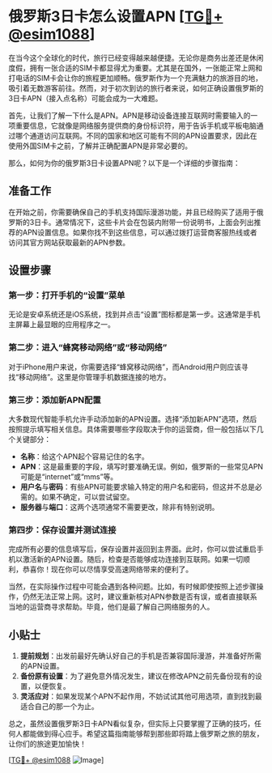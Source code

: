 # 俄罗斯3日卡怎么设置APN [[TG💪+ @esim1088](https://t.me/s/esim1088)]

在当今这个全球化的时代，旅行已经变得越来越便捷。无论你是商务出差还是休闲度假，拥有一张合适的SIM卡都显得尤为重要。尤其是在国外，一张能正常上网和打电话的SIM卡会让你的旅程更加顺畅。俄罗斯作为一个充满魅力的旅游目的地，吸引着无数游客前往。然而，对于初次到访的旅行者来说，如何正确设置俄罗斯的3日卡APN（接入点名称）可能会成为一大难题。

首先，让我们了解一下什么是APN。APN是移动设备连接互联网时需要输入的一项重要信息，它就像是网络服务提供商的身份标识符，用于告诉手机或平板电脑通过哪个通道访问互联网。不同的国家和地区可能有不同的APN设置要求，因此在使用外国SIM卡之前，了解并正确配置APN是非常必要的。

那么，如何为你的俄罗斯3日卡设置APN呢？以下是一个详细的步骤指南：

## 准备工作

在开始之前，你需要确保自己的手机支持国际漫游功能，并且已经购买了适用于俄罗斯的3日卡。通常情况下，这些卡片会在包装内附带一份说明书，上面会列出推荐的APN设置信息。如果你找不到这些信息，可以通过拨打运营商客服热线或者访问其官方网站获取最新的APN参数。

## 设置步骤

### 第一步：打开手机的“设置”菜单
无论是安卓系统还是iOS系统，找到并点击“设置”图标都是第一步。这通常是手机主屏幕上最显眼的应用程序之一。

### 第二步：进入“蜂窝移动网络”或“移动网络”
对于iPhone用户来说，你需要选择“蜂窝移动网络”，而Android用户则应该寻找“移动网络”。这里是你管理手机数据连接的地方。

### 第三步：添加新APN配置
大多数现代智能手机允许手动添加新的APN设置。选择“添加新APN”选项，然后按照提示填写相关信息。具体需要哪些字段取决于你的运营商，但一般包括以下几个关键部分：
- **名称**：给这个APN起个容易记住的名字。
- **APN**：这是最重要的字段，填写时要准确无误。例如，俄罗斯的一些常见APN可能是“internet”或“mms”等。
- **用户名**与**密码**：有些APN可能要求输入特定的用户名和密码，但这并不总是必需的。如果不确定，可以尝试留空。
- **服务器**与**端口**：这两个选项通常不需要更改，除非有特别说明。

### 第四步：保存设置并测试连接
完成所有必要的信息填写后，保存设置并返回到主界面。此时，你可以尝试重启手机以激活新的APN设置。随后，检查是否能够成功连接到互联网。如果一切顺利，恭喜你！现在你可以尽情享受高速网络带来的便利了。

当然，在实际操作过程中可能会遇到各种问题。比如，有时候即使按照上述步骤操作，仍然无法正常上网。这时，建议重新核对APN参数是否有误，或者直接联系当地的运营商寻求帮助。毕竟，他们是最了解自己网络服务的人。

## 小贴士

1. **提前规划**：出发前最好先确认好自己的手机是否兼容国际漫游，并准备好所需的APN设置。
2. **备份原有设置**：为了避免意外情况发生，建议在修改APN之前先备份现有的设置，以便恢复。
3. **灵活应对**：如果发现某个APN不起作用，不妨试试其他可用选项，直到找到最适合自己的那一个为止。

总之，虽然设置俄罗斯3日卡APN看似复杂，但实际上只要掌握了正确的技巧，任何人都能做到得心应手。希望这篇指南能够帮到那些即将踏上俄罗斯之旅的朋友，让你们的旅途更加愉快！

[[TG💪+ @esim1088](https://t.me/s/esim1088) ![Image](https://i.postimg.cc/4NQfJmqS/Snipaste-2025-05-13-00-14-12.png)]